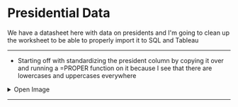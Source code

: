# Presidential Data
We have a datasheet here with data on presidents and I'm going to clean up the worksheet to be able to properly import it to SQL and Tableau


***

- Starting off with standardizing the president column by copying it over and running a =PROPER function on it because I see that there are lowercases and uppercases everywhere

<details>
  <summary>
    Open Image
  </summary>

![proper](https://github.com/vtn160230/COVID-19/assets/122754787/aade8f7e-70d8-4ce3-b4f6-aafc3afc5f2b)

</details>

***

